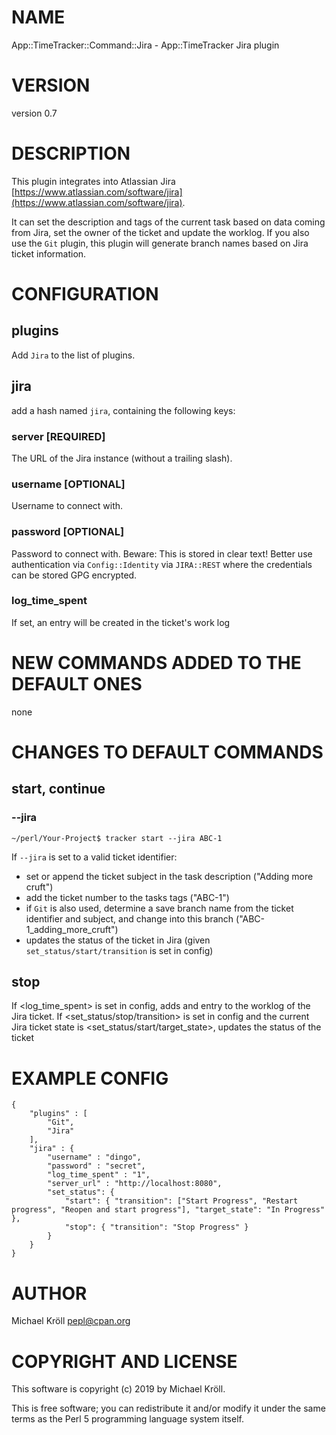 # NAME

App::TimeTracker::Command::Jira - App::TimeTracker Jira plugin

# VERSION

version 0.7

# DESCRIPTION

This plugin integrates into Atlassian Jira
[https://www.atlassian.com/software/jira](https://www.atlassian.com/software/jira).

It can set the description and tags of the current task based on data
coming from Jira, set the owner of the ticket and update the
worklog. If you also use the `Git` plugin, this plugin will
generate branch names based on Jira ticket information.

# CONFIGURATION

## plugins

Add `Jira` to the list of plugins.

## jira

add a hash named `jira`, containing the following keys:

### server \[REQUIRED\]

The URL of the Jira instance (without a trailing slash).

### username \[OPTIONAL\]

Username to connect with.

### password \[OPTIONAL\]

Password to connect with. Beware: This is stored in clear text! Better use authentication via `Config::Identity` via `JIRA::REST` where the credentials can be stored GPG encrypted.

### log\_time\_spent

If set, an entry will be created in the ticket's work log

# NEW COMMANDS ADDED TO THE DEFAULT ONES

none

# CHANGES TO DEFAULT COMMANDS

## start, continue

### --jira

    ~/perl/Your-Project$ tracker start --jira ABC-1

If `--jira` is set to a valid ticket identifier:

- set or append the ticket subject in the task description ("Adding more cruft")
- add the ticket number to the tasks tags ("ABC-1")
- if `Git` is also used, determine a save branch name from the ticket identifier and subject, and change into this branch ("ABC-1\_adding\_more\_cruft")
- updates the status of the ticket in Jira (given `set_status/start/transition` is set in config)

## stop

If <log\_time\_spent> is set in config, adds and entry to the worklog of the Jira ticket.
If <set\_status/stop/transition> is set in config and the current Jira ticket state is <set\_status/start/target\_state>, updates the status of the ticket

# EXAMPLE CONFIG

    {
        "plugins" : [
            "Git",
            "Jira"
        ],
        "jira" : {
            "username" : "dingo",
            "password" : "secret",
            "log_time_spent" : "1",
            "server_url" : "http://localhost:8080",
            "set_status": {
                "start": { "transition": ["Start Progress", "Restart progress", "Reopen and start progress"], "target_state": "In Progress" },
                "stop": { "transition": "Stop Progress" }
            }
        }
    }

# AUTHOR

Michael Kröll <pepl@cpan.org>

# COPYRIGHT AND LICENSE

This software is copyright (c) 2019 by Michael Kröll.

This is free software; you can redistribute it and/or modify it under
the same terms as the Perl 5 programming language system itself.
